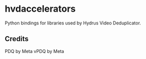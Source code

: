 # hvdaccelerators

Python bindings for libraries used by Hydrus Video Deduplicator.

## Credits

PDQ by Meta
vPDQ by Meta
